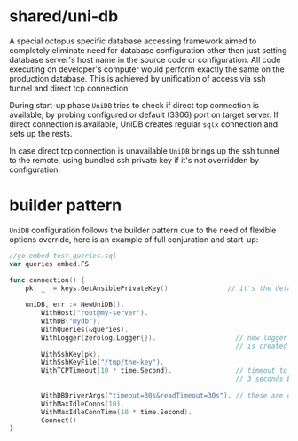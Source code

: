 # shared/uni-db

A special octopus specific database accessing framework aimed to completely eliminate need for database configuration other then just setting database server's host name in the source code or configuration. All code executing on developer's computer would perform exactly the same on the production database. This is achieved by unification of access via ssh tunnel and direct tcp connection.

During start-up phase `UniDB` tries to check if direct tcp connection is available, by probing configured or default (3306) port on target server. If direct connection is available, UniDB creates regular `sqlx` connection and sets up the rests.

In case direct tcp connection is unavailable `UniDB` brings up the ssh tunnel to the remote, using bundled ssh private key if it's not overridden by configuration.



# builder pattern

`UniDB` configuration follows the builder pattern due to the need of flexible options override, here is an example of full conjuration and start-up:

```go
//go:embed test_queries.sql
var queries embed.FS

func connection() {
	pk, _ := keys.GetAnsiblePrivateKey()               // it's the default key as well
	
	uniDB, err := NewUniDB().
		WithHost("root@my-server").
		WithDB("mydb").
		WithQueries(&queries).
		WithLogger(zerolog.Logger{}).                    // new logger with unidb marker
                                                         // is created by default
		WithSshKey(pk).
		WithSshKeyFile("/tmp/the-key").
		WithTCPTimeout(10 * time.Second).                // timeout to wait for tcp probe
                                                         // 3 seconds by default
  
		WithDBDriverArgs("timeout=30s&readTimeout=30s"). // these are defaults as well
		WithMaxIdleConns(10).
		WithMaxIdleConnTime(10 * time.Second).
		Connect()
}
```

